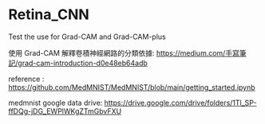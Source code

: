# Retina_CNN
Test the use for Grad-CAM and Grad-CAM-plus

使用 Grad-CAM 解釋卷積神經網路的分類依據:
https://medium.com/手寫筆記/grad-cam-introduction-d0e48eb64adb

reference :
https://github.com/MedMNIST/MedMNIST/blob/main/getting_started.ipynb

medmnist google data drive:
https://drive.google.com/drive/folders/1Tl_SP-ffDQg-jDG_EWPlWKgZTmGbvFXU
